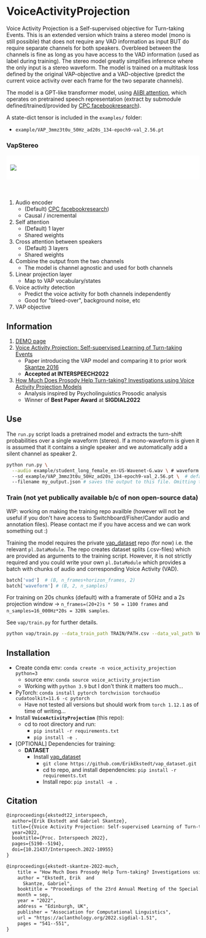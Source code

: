# VoiceActivityProjection

Voice Activity Projection is a Self-supervised objective for Turn-taking Events. This is an extended version which trains a stereo model (mono is still possible) that does not require any VAD information as input BUT do require separate channels for both speakers. Overbleed between the channels is fine as long as you have access to the VAD information (used as label during training). The stereo model greatly simplifies inference where the only input is a stereo waveform. The model is trained on a multitask loss defined by the original VAP-objective and a VAD-objective (predict the current voice activity over each frame for the two separate channels).

The model is a GPT-like transformer model, using [AliBI attention](https://ofir.io/train_short_test_long.pdf), which operates on pretrained speech representation (extract by submodule defined/trained/provided by [CPC facebookresearch](https://github.com/facebookresearch/CPC_audio)).

A state-dict tensor is included in the `examples/` folder:
* `example/VAP_3mmz3t0u_50Hz_ad20s_134-epoch9-val_2.56.pt`



### VapStereo


<div style='margin-bottom: 50px; padding: 10px; background: white; border-radius: 5px'>

![](VapStereo.png)

</div>

1. Audio encoder
    - (Default) [CPC facebookresearch](https://github.com/facebookresearch/CPC_audio))
    - Causal / incremental
2. Self attention
    - (Default) 1 layer
    - Shared weights
3. Cross attention between speakers
    - (Default) 3 layers 
    - Shared weights
4. Combine the output from the two channels
    - The model is channel agnostic and used for both channels
5. Linear projection layer
    - Map to VAP vocabulary/states
6. Voice activity detection
    - Predict the voice activity for both channels independently
    - Good for "bleed-over", background noise, etc
7. VAP objective


## Information

1. [DEMO page](https://erikekstedt.github.io/VAP/)
2. [Voice Activity Projection: Self-supervised Learning of Turn-taking Events](https://arxiv.org/abs/2205.09812)
    * Paper introducing the VAP model and comparing it to prior work [Skantze 2016]()
    * **Accepted at INTERSPEECH2022**
3. [How Much Does Prosody Help Turn-taking? Investigations using Voice Activity Projection Models](https://arxiv.org/abs/2209.05161)
    * Analysis inspired by Psycholinguistics Prosodic analysis
    * Winner of **Best Paper Award** at **SIGDIAL2022**

## Use

The `run.py` script loads a pretrained model and extracts the turn-shift probabilities over a single waveform (stereo). If a mono-waveform is given it is assumed that it contains a single speaker and we automatically add a silent channel as speaker 2.

```bash
python run.py \
  --audio example/student_long_female_en-US-Wavenet-G.wav \ # waveform
  --sd example/VAP_3mmz3t0u_50Hz_ad20s_134-epoch9-val_2.56.pt \  # default state dict
  --filename my_output.json # saves the output to this file. Omitting this flag saves output to ./{AUDIO_FILENAME}.json
```

### Train (not yet publically available b/c of non open-source data)

WIP: working on making the training repo availble (however will not be useful if you don't have access to Switchboard/Fisher/Candor audio and annotation files). Please contact me if you have access and we can work something out :)

Training the model requires the private [vap_dataset](https://github.com/ErikEkstedt/vap_dataset) repo (for now) i.e. the relevant `pl.DataModule`. The repo creates dataset splits (.csv-files) which are provided as arguments to the training script. However, it is not strictly required and you could write your own `pl.DataModule` which provides a batch with chunks of audio and corresponding Voice Activity (VAD).

```python
batch['vad']  # (B, n_frames+horizon_frames, 2)
batch['waveform'] # (B, 2, n_samples) 
```

For training on 20s chunks (default) with a framerate of 50Hz and a 2s projection window -> `n_frames=(20+2)s * 50 = 1100 frames` and `n_samples=16_000Hz*20s = 320k samples`.


See `vap/train.py` for further details.

```bash
python vap/train.py --data_train_path TRAIN/PATH.csv --data_val_path VAL/PATH.csv
```

## Installation

* Create conda env: `conda create -n voice_activity_projection python=3`
  - source env: `conda source voice_activity_projection`
  - Working with `python 3.9` but I don't think it matters too much...
* PyTorch: `conda install pytorch torchvision torchaudio cudatoolkit=11.6 -c pytorch`
    - Have not tested all versions but should work from `torch 1.12.1` as of time of writing...
* Install **`VoiceActivityProjection`** (this repo):
  * cd to root directory and run:
    * `pip install -r requirements.txt`
    * `pip install -e .`
* [OPTIONAL] Dependencies for training:
  * **DATASET**
    * Install [vap_dataset](https://github.com/ErikEkstedt/vap_dataset)
      * `git clone https://github.com/ErikEkstedt/vap_dataset.git`
      * cd to repo, and install dependencies: `pip install -r requirements.txt`
      * Install repo: `pip install -e .`


## Citation

```latex
@inproceedings{ekstedt22_interspeech,
  author={Erik Ekstedt and Gabriel Skantze},
  title={{Voice Activity Projection: Self-supervised Learning of Turn-taking Events}},
  year=2022,
  booktitle={Proc. Interspeech 2022},
  pages={5190--5194},
  doi={10.21437/Interspeech.2022-10955}
}
```

```latex
@inproceedings{ekstedt-skantze-2022-much,
    title = "How Much Does Prosody Help Turn-taking? Investigations using Voice Activity Projection Models",
    author = "Ekstedt, Erik  and
      Skantze, Gabriel",
    booktitle = "Proceedings of the 23rd Annual Meeting of the Special Interest Group on Discourse and Dialogue",
    month = sep,
    year = "2022",
    address = "Edinburgh, UK",
    publisher = "Association for Computational Linguistics",
    url = "https://aclanthology.org/2022.sigdial-1.51",
    pages = "541--551",
}
```
